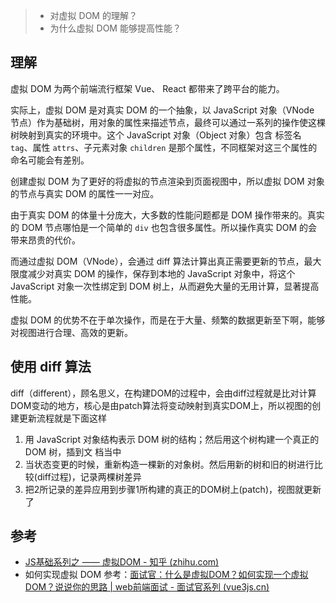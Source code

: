 > + 对虚拟 DOM 的理解？
> + 为什么虚拟 DOM 能够提高性能？



## 理解

虚拟 DOM 为两个前端流行框架 Vue、 React 都带来了跨平台的能力。

实际上，虚拟 DOM 是对真实 DOM 的一个抽象，以 JavaScript 对象（VNode 节点）作为基础树，用对象的属性来描述节点，最终可以通过一系列的操作使这棵树映射到真实的环境中。这个 JavaScript 对象（Object 对象）包含 标签名 `tag`、属性 `attrs`、子元素对象 `children` 是那个属性，不同框架对这三个属性的命名可能会有差别。

创建虚拟 DOM 为了更好的将虚拟的节点渲染到页面视图中，所以虚拟 DOM 对象的节点与真实 DOM 的属性一一对应。



由于真实 DOM 的体量十分庞大，大多数的性能问题都是 DOM 操作带来的。真实的 DOM 节点哪怕是一个简单的 `div` 也包含很多属性。所以操作真实 DOM 的会带来昂贵的代价。

而通过虚拟 DOM（VNode），会通过 diff 算法计算出真正需要更新的节点，最大限度减少对真实 DOM 的操作，保存到本地的 JavaScript 对象中，将这个 JavaScript 对象一次性绑定到 DOM 树上，从而避免大量的无用计算，显著提高性能。

虚拟 DOM 的优势不在于单次操作，而是在于大量、频繁的数据更新至下啊，能够对视图进行合理、高效的更新。



## 使用 diff 算法

diff（different），顾名思义，在构建DOM的过程中，会由diff过程就是比对计算DOM变动的地方，核心是由patch算法将变动映射到真实DOM上，所以视图的创建更新流程就是下面这样 

1. 用 JavaScript 对象结构表示 DOM 树的结构；然后用这个树构建一个真正的 DOM 树，插到文 档当中 
2. 当状态变更的时候，重新构造一棵新的对象树。然后用新的树和旧的树进行比较(diff过程)，记录两棵树差异 
3. 把2所记录的差异应用到步骤1所构建的真正的DOM树上(patch)，视图就更新了



## 参考

+  [JS基础系列之 —— 虚拟DOM - 知乎 (zhihu.com)](https://zhuanlan.zhihu.com/p/407493321)
+ 如何实现虚拟 DOM 参考：[面试官：什么是虚拟DOM？如何实现一个虚拟DOM？说说你的思路 | web前端面试 - 面试官系列 (vue3js.cn)](https://vue3js.cn/interview/vue/vnode.html#三、如何实现虚拟dom)